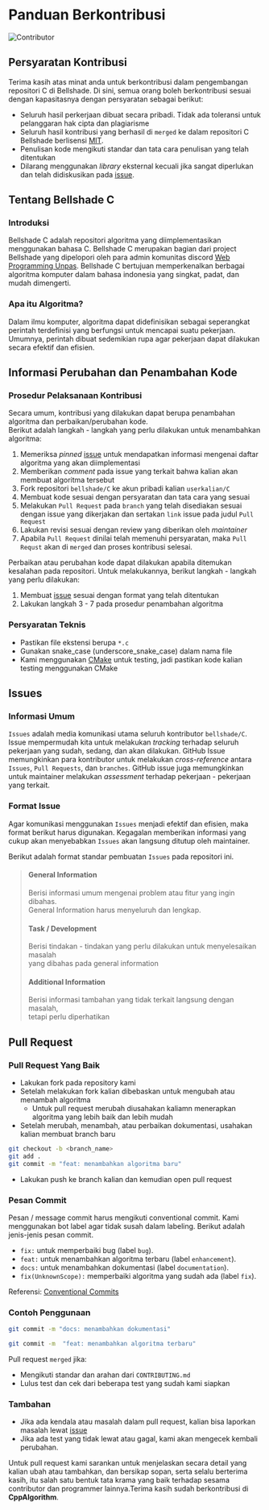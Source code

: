 # Panduan Berkontribusi

![Contributor](https://shields.io/github/contributors/bellshade/C?style=for-the-badge&logo=appveyor&label=Kontributor)

## Persyaratan Kontribusi

Terima kasih atas minat anda untuk berkontribusi dalam pengembangan repositori C
di Bellshade. Di sini, semua orang boleh berkontribusi sesuai dengan kapasitasnya dengan persyaratan sebagai berikut:

- Seluruh hasil perkerjaan dibuat secara pribadi. Tidak ada toleransi untuk pelanggaran hak cipta dan plagiarisme
- Seluruh hasil kontribusi yang berhasil di `merged` ke dalam repositori C Bellshade berlisensi [MIT](LICENSE).
- Penulisan kode mengikuti standar dan tata cara penulisan yang telah ditentukan
- Dilarang menggunakan *library* eksternal kecuali jika sangat diperlukan dan telah didiskusikan pada [issue](https://github.com/bellshade/C/issues).

## Tentang Bellshade C

### Introduksi

Bellshade C adalah repositori algoritma yang diimplementasikan menggunakan bahasa C. Bellshade C merupakan bagian dari project Bellshade
yang dipelopori oleh para admin komunitas discord [Web Programming Unpas](http://discord.gg/S4rrXQU). Bellshade C bertujuan memperkenalkan berbagai
algoritma komputer dalam bahasa indonesia yang singkat, padat, dan mudah dimengerti.

### Apa itu Algoritma?

Dalam ilmu komputer, algoritma dapat didefinisikan sebagai seperangkat perintah terdefinisi yang berfungsi untuk mencapai suatu pekerjaan. Umumnya, perintah dibuat sedemikian rupa agar pekerjaan dapat dilakukan secara efektif dan efisien.

## Informasi Perubahan dan Penambahan Kode

### Prosedur Pelaksanaan Kontribusi

Secara umum, kontribusi yang dilakukan dapat berupa penambahan algoritma dan perbaikan/perubahan kode. <br>
Berikut adalah langkah - langkah yang perlu dilakukan untuk menambahkan algoritma:

1. Memeriksa *pinned* [issue](https://github.com/bellshade/C/issues) untuk mendapatkan informasi mengenai daftar algoritma yang akan diimplementasi
1. Memberikan *comment* pada issue yang terkait bahwa kalian akan membuat algoritma tersebut
1. Fork repositori `bellshade/C` ke akun pribadi kalian `userkalian/C`
1. Membuat kode sesuai dengan persyaratan dan tata cara yang sesuai
1. Melakukan `Pull Request` pada `branch` yang telah disediakan sesuai dengan issue yang dikerjakan dan sertakan `link` issue pada judul `Pull Request`
1. Lakukan revisi sesuai dengan review yang diberikan oleh *maintainer*
1. Apabila `Pull Request` dinilai telah memenuhi persyaratan, maka `Pull Requst` akan di `merged` dan proses kontribusi selesai.

Perbaikan atau perubahan kode dapat dilakukan apabila ditemukan kesalahan pada repositori. Untuk melakukannya, berikut
langkah - langkah yang perlu dilakukan:

1. Membuat [issue](https://github.com/bellshade/C/issues) sesuai dengan format yang telah ditentukan
1. Lakukan langkah 3 - 7 pada prosedur penambahan algoritma

### Persyaratan Teknis

- Pastikan file ekstensi berupa `*.c`
- Gunakan snake_case (underscore_snake_case) dalam nama file
- Kami menggunakan [CMake](https://cmake.org/) untuk testing, jadi pastikan kode kalian testing menggunakan CMake

## Issues

### Informasi Umum

`Issues` adalah media komunikasi utama seluruh kontributor `bellshade/C`. Issue mempermudah kita untuk melakukan *tracking* terhadap seluruh pekerjaan yang sudah, sedang, dan akan dilakukan. GitHub Issue memungkinkan para kontributor untuk melakukan *cross-reference* antara `Issues`, `Pull Requests`, dan `branches`. GitHub issue juga memungkinkan untuk maintainer melakukan *assessment* terhadap pekerjaan - pekerjaan yang terkait.

### Format Issue

Agar komunikasi menggunakan `Issues` menjadi efektif dan efisien, maka format berikut harus digunakan. Kegagalan memberikan informasi yang cukup akan menyebabkan `Issues` akan langsung ditutup oleh maintainer.

Berikut adalah format standar pembuatan `Issues` pada repositori ini.

> #### General Information
>
> Berisi informasi umum mengenai problem atau fitur yang ingin dibahas. <br>
> General Information harus menyeluruh dan lengkap.
>
> #### Task / Development
>
> Berisi tindakan - tindakan yang perlu dilakukan untuk menyelesaikan masalah<br>
> yang dibahas pada general information
>
> #### Additional Information
>
> Berisi informasi tambahan yang tidak terkait langsung dengan masalah,<br>
> tetapi perlu diperhatikan

## Pull Request

### Pull Request Yang Baik

- Lakukan fork pada repository kami
- Setelah melakukan fork kalian dibebaskan untuk mengubah atau menambah algoritma
  - Untuk pull request merubah diusahakan kaliamn menerapkan algoritma yang lebih baik dan lebih mudah
- Setelah merubah, menambah, atau perbaikan dokumentasi, usahakan kalian membuat branch baru

```bash
git checkout -b <branch_name>
git add .
git commit -m "feat: menambahkan algoritma baru"
```

- Lakukan push ke branch kalian dan kemudian open pull request

### Pesan Commit

Pesan / message commit harus mengikuti conventional commit. Kami menggunakan bot label agar tidak susah dalam labeling.
Berikut adalah jenis-jenis pesan commit.

- `fix:` untuk memperbaiki bug (label `bug`).
- `feat:` untuk menambahkan algoritma terbaru (label `enhancement`).
- `docs:` untuk menambahkan dokumentasi (label `documentation`).
- `fix(UnknownScope):` memperbaiki algoritma yang sudah ada (label `fix`).

Referensi:
[Conventional Commits](https://www.conventionalcommits.org/en/v1.0.0/)

### Contoh Penggunaan

```bash
git commit -m "docs: menambahkan dokumentasi"
```

```bash
git commit -m  "feat: menambahkan algoritma terbaru"
```

Pull request `merged` jika:

- Mengikuti standar dan arahan dari `CONTRIBUTING.md`
- Lulus test dan cek dari beberapa test yang sudah kami siapkan

### Tambahan

- Jika ada kendala atau masalah dalam pull request, kalian bisa laporkan masalah lewat [issue](https://github.com/bellshade/CppAlgorithm/issues)
- Jika ada test yang tidak lewat atau gagal, kami akan mengecek kembali perubahan.

Untuk pull request kami sarankan untuk menjelaskan secara detail yang kalian ubah atau tambahkan, dan bersikap sopan, serta selalu berterima kasih, itu salah satu bentuk tata krama yang baik terhadap sesama contributor dan programmer lainnya.Terima kasih sudah berkontribusi di **CppAlgorithm**.
